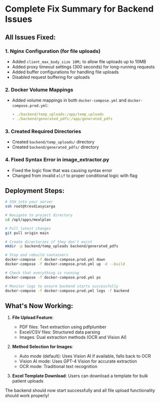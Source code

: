 # Complete Fix Summary for Backend Issues

## All Issues Fixed:

### 1. Nginx Configuration (for file uploads)
- Added `client_max_body_size 10M;` to allow file uploads up to 10MB
- Added proxy timeout settings (300 seconds) for long-running requests
- Added buffer configurations for handling file uploads
- Disabled request buffering for uploads

### 2. Docker Volume Mappings
- Added volume mappings in both `docker-compose.yml` and `docker-compose.prod.yml`:
  ```yaml
  - ./backend/temp_uploads:/app/temp_uploads
  - ./backend/generated_pdfs:/app/generated_pdfs
  ```

### 3. Created Required Directories
- Created `backend/temp_uploads/` directory
- Created `backend/generated_pdfs/` directory

### 4. Fixed Syntax Error in image_extractor.py
- Fixed the logic flow that was causing syntax error
- Changed from invalid `elif` to proper conditional logic with flag

## Deployment Steps:

```bash
# SSH into your server
ssh root@tresdiasycarga

# Navigate to project directory
cd /opt/apps/mealplan

# Pull latest changes
git pull origin main

# Create directories if they don't exist
mkdir -p backend/temp_uploads backend/generated_pdfs

# Stop and rebuild containers
docker-compose -f docker-compose.prod.yml down
docker-compose -f docker-compose.prod.yml up -d --build

# Check that everything is running
docker-compose -f docker-compose.prod.yml ps

# Monitor logs to ensure backend starts successfully
docker-compose -f docker-compose.prod.yml logs -f backend
```

## What's Now Working:

1. **File Upload Feature**:
   - PDF files: Text extraction using pdfplumber
   - Excel/CSV files: Structured data parsing
   - Images: Dual extraction methods (OCR and Vision AI)
   
2. **Method Selection for Images**:
   - Auto mode (default): Uses Vision AI if available, falls back to OCR
   - Vision AI mode: Uses GPT-4 Vision for accurate extraction
   - OCR mode: Traditional text recognition

3. **Excel Template Download**: Users can download a template for bulk patient uploads

The backend should now start successfully and all file upload functionality should work properly!